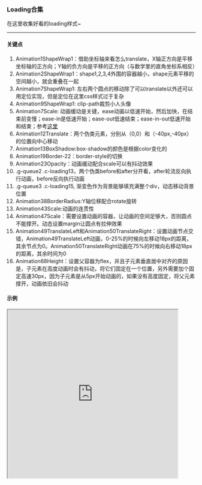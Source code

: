 ### Loading合集

在这里收集好看的loading样式~

---

#### 关键点
1. Animation1ShapeWrap1：借助坐标轴来看怎么translate，X轴正方向是平移坐标轴的正方向；Y轴的负方向是平移的正方向（与数学里的直角坐标系相反）
2. Animation2ShapeWrap1：shape1,2,3,4外围的容器越小，shape元素平移的空间越小，就会重叠在一起
3. Animation7ShapeWrap1: 左右两个圆点的移动除了可以translate以外还可以用定位实现，但是定位在这里css样式过于复杂
4. Animation9ShapeWrap1: clip-path裁剪小人头像
5. Animation7Scale: 动画缓动是关键，ease动画以低速开始，然后加快，在结束前变慢；ease-in是低速开始；ease-out低速结束；ease-in-out低速开始和结束；参考[这里](https://www.w3schools.com/css/tryit.asp?filename=trycss3_animation_speed)
6. Animation12Translate：两个伪类元素，分别从（0,0）和（-40px,-40px）的位置向中心移动
7. Animation13BoxShadow:box-shadow的颜色是根据color变化的
8. Animation19Border-22：border-style的切换
9. Animation23Opacity：动画缓动配合scale可以有抖动效果
10. .g-queue2 .c-loading13，两个伪类before和after分开看，after轮流反向执行动画，before反向执行动画
11. .g-queue3 .c-loading15, 渐变色作为背景能够填充满整个div，动态移动背景位置
12. Animation38BorderRadius:Y轴位移配合rotate旋转
13. Animation43Scale:动画的连贯性
14. Animation47Scale：需要设置动画的容器，让动画的空间足够大，否则圆点不能撑开。动态设置margin让圆点有拉伸效果
15. Animation49TranslateLeft和Animation50TranslateRight：设置动画节点交错，Animation49TranslateLeft动画，0-25%的时候向左移动18px的距离，其余节点为0。Animation50TranslateRight动画在75%的时候向右移动18px的距离，其余时间为0
16. Animation68Height：设置父容器为flex，并且子元素垂直居中对齐的原因是，子元素在高度动画时会有抖动，将它们固定在一个位置，另外需要加个固定高速30px，因为子元素是从5px开始动画的，如果没有高度固定，将父元素撑开，动画依旧会抖动

#### 示例
<iframe width="90%" height="450" allowfullscreen="allowfullscreen" src="https://codepen.io/superwtt/embed/GRqPqmb?height=450&theme-id=default&default-tab=result"></iframe>